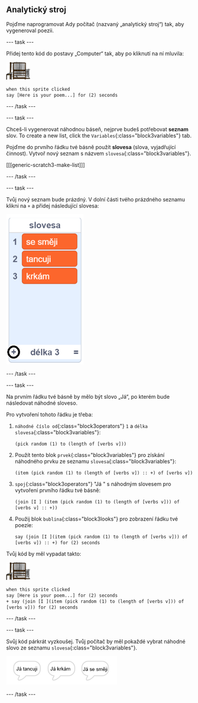 ## Analytický stroj

Pojďme naprogramovat Ady počítač (nazvaný „analytický stroj“) tak, aby vygeneroval poezii.

\--- task \---

Přidej tento kód do postavy „Computer“ tak, aby po kliknutí na ní mluvila:

![postava počítače](images/computer-sprite.png)

```blocks3
when this sprite clicked
say [Here is your poem...] for (2) seconds
```

\--- /task \---

\--- task \---

Chceš-li vygenerovat náhodnou báseň, nejprve budeš potřebovat **seznam** slov. To create a new list, click the `Variables`{:class="block3variables"} tab.

Pojďme do prvního řádku tvé básně použít **slovesa** (slova, vyjadřující činnost). Vytvoř nový seznam s názvem `slovesa`{:class="block3variables"}.

[[[generic-scratch3-make-list]]]

\--- /task \---

\--- task \---

Tvůj nový seznam bude prázdný. V dolní části tvého prázdného seznamu klikni na `+` a přidej následující slovesa:

![seznam s vyznačeným +](images/poetry-verbs-annotated.png)

\--- /task \---

\--- task \---

Na prvním řádku tvé básně by mělo být slovo „Já“, po kterém bude následovat náhodné sloveso.

Pro vytvoření tohoto řádku je třeba:

1. `náhodné číslo od`{:class="block3operators"} `1` a `délka slovesa`{:class="block3variables"}:
    
    ```blocks3
    (pick random (1) to (length of [verbs v]))
    ```

2. Použít tento blok `prvek`{:class="block3variables"} pro získání náhodného prvku ze seznamu `slovesa`{:class="block3variables"}:
    
    ```blocks3
    (item (pick random (1) to (length of [verbs v]) :: +) of [verbs v])
    ```

3. `spoj`{:class="block3operators"} "Já " s náhodným slovesem pro vytvoření prvního řádku tvé básně:
    
    ```blocks3
    (join [I ] (item (pick random (1) to (length of [verbs v])) of [verbs v] :: +))
    ```

4. Použij blok `bublina`{:class="block3looks"} pro zobrazení řádku tvé poezie:
    
    ```blocks3
    say (join [I ](item (pick random (1) to (length of [verbs v])) of [verbs v]) :: +) for (2) seconds
    ```

Tvůj kód by měl vypadat takto:

![postava počítače](images/computer-sprite.png)

```blocks3
when this sprite clicked
say [Here is your poem...] for (2) seconds
+ say (join [I ](item (pick random (1) to (length of [verbs v])) of [verbs v])) for (2) seconds
```

\--- /task \---

\--- task \---

Svůj kód párkrát vyzkoušej. Tvůj počítač by měl pokaždé vybrat náhodné slovo ze seznamu `slovesa`{:class="block3variables"}.

![3 bubliny říkající různé věci](images/poetry-random-test.png)

\--- /task \---